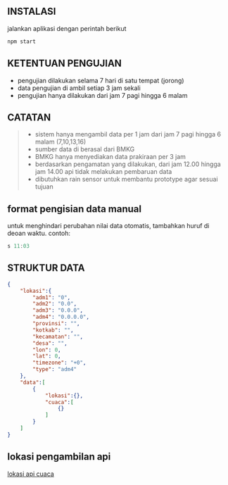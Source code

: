 ## INSTALASI
jalankan aplikasi dengan perintah berikut
```bash
npm start
```

## KETENTUAN PENGUJIAN
- pengujian dilakukan selama 7 hari di satu tempat (jorong)
- data pengujian di ambil setiap 3 jam sekali
- pengujian hanya dilakukan dari jam 7 pagi hingga 6 malam

## CATATAN
> - sistem hanya mengambil data per 1 jam dari jam 7 pagi hingga 6 malam (7,10,13,16)
> - sumber data di berasal dari BMKG
> - BMKG hanya menyediakan data prakiraan per 3 jam
> - berdasarkan pengamatan yang dilakukan, dari jam 12.00 hingga jam 14.00 api tidak melakukan pembaruan data
> - dibutuhkan rain sensor untuk membantu prototype agar sesuai tujuan

## format pengisian data manual
untuk menghindari perubahan nilai data otomatis, tambahkan huruf di deoan waktu.
contoh:
```c
s 11:03
```

## STRUKTUR DATA
```json
{
    "lokasi":{
        "adm1": "0",
        "adm2": "0.0",
        "adm3": "0.0.0",
        "adm4": "0.0.0.0",
        "provinsi": "",
        "kotkab": "",
        "kecamatan": "",
        "desa": "",
        "lon": 0,
        "lat": 0,
        "timezone": "+0",
        "type": "adm4"
    },
    "data":[
        {
            "lokasi":{},
            "cuaca":[
                {}
            ]
        }
    ]
}


```

## lokasi pengambilan api
[lokasi api cuaca](https://maps.app.goo.gl/KVR62xMKJ7UECz5p9)